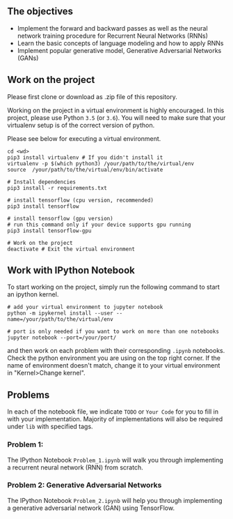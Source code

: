 

## The objectives
* Implement the forward and backward passes as well as the neural network training procedure for Recurrent Neural Networks (RNNs)
* Learn the basic concepts of language modeling and how to apply RNNs
* Implement popular generative model, Generative Adversarial Networks (GANs)

## Work on the project
Please first clone or download as .zip file of this repository.

Working on the project in a virtual environment is highly encouraged.
In this project, please use Python `3.5` (or `3.6`).
You will need to make sure that your virtualenv setup is of the correct version of python.

Please see below for executing a virtual environment.
```shell
cd <wd>
pip3 install virtualenv # If you didn't install it
virtualenv -p $(which python3) /your/path/to/the/virtual/env
source  /your/path/to/the/virtual/env/bin/activate

# Install dependencies
pip3 install -r requirements.txt

# install tensorflow (cpu version, recommended)
pip3 install tensorflow

# install tensorflow (gpu version)
# run this command only if your device supports gpu running
pip3 install tensorflow-gpu

# Work on the project
deactivate # Exit the virtual environment
```

## Work with IPython Notebook
To start working on the project, simply run the following command to start an ipython kernel.
```shell
# add your virtual environment to jupyter notebook
python -m ipykernel install --user --name=/your/path/to/the/virtual/env

# port is only needed if you want to work on more than one notebooks
jupyter notebook --port=/your/port/

```
and then work on each problem with their corresponding `.ipynb` notebooks.
Check the python environment you are using on the top right corner.
If the name of environment doesn't match, change it to your virtual environment in "Kernel>Change kernel".

## Problems
In each of the notebook file, we indicate `TODO` or `Your Code` for you to fill in with your implementation.
Majority of implementations will also be required under `lib` with specified tags.

### Problem 1:
The IPython Notebook `Problem_1.ipynb` will walk you through implementing a recurrent neural network (RNN) from scratch.

### Problem 2: Generative Adversarial Networks
The IPython Notebook `Problem_2.ipynb` will help you through implementing a generative adversarial network (GAN) using TensorFlow.
